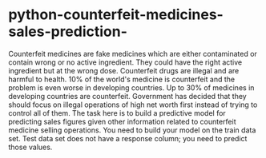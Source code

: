 # python-counterfeit-medicines-sales-prediction-
Counterfeit medicines are fake medicines which are either contaminated or contain wrong or no active ingredient. They could have the right active ingredient but at the wrong dose. Counterfeit drugs are illegal and are harmful to health. 10% of the world's medicine is counterfeit and the problem is even worse in developing countries. Up to 30% of medicines in developing countries are counterfeit. Government has decided that they should focus on illegal operations of high net worth first instead of trying to control all of them. 
The task here is to build a predictive model for predicting sales figures given other information related to counterfeit medicine selling operations. You need to build your model on the train data set. Test data set does not have a response column; you need to predict those values.
